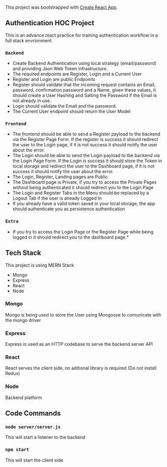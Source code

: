 This project was bootstrapped with [Create React App](https://github.com/facebook/create-react-app).

## Authentication HOC Project

This is an advance react practice for training authentication workflow in a full stack envrionment:

### `Backend`

- Create Backend Authentication using local strategy (email/password) and providing Json Web Token infrastructure.
- The required endpoints are Register, Login and a Current User
- Register and Login are public Endpoints
- Register should validate that the incoming request contains an Email, password, confirmation password and a Name, given these values, it should create a User Hashing and Salting the Password if the Email is not already in use.
- Login should validate the Email and the password.
- The Current User endpoint should return the User Model

### `Frontend`

- The frontend should be able to send a Register payload to the backend via the Register Page Form. If the register is success it should redirect the user to the Login page, if it is not success it should notify the user about the error.
- The Login should be able to send the Login payload to the backend via the Login Page Form. If the Login is success it should store the Token in local storage and redirect the user to the Dashboard page, if it is not success it should notify the user about the error.
- The Login, Register, Landing pages are Public
- The Dashboard page is Private, if you try to access the Private Pages without being authenticated it should redirect you to the Login Page
- The Login and Register Tabs in the Menu should be replaced by a Logout Tab if the user is already Logged In
- If you already have a valid token saved in your local storage, the app should authenticate you as persistence authentication

### `Extra`

- If you try to access the Login Page or the Register Page while being logged in it should redirect you to the dashboard page.\*

## Tech Stack

This project is using MERN Stack

- Mongo
- Express
- React
- Node

### Mongo

Mongo is being used to store the User using Mongoose to comunicate with the mongo driver

### Express

Express is used as an HTTP codebase to serve the backend server API

### React

React serves the client side, no aditional library is required (Do not install Redux)

### Node

Backend platform

## Code Commands

### `node server/server.js`

This will start a listener to the backend

### `npm start`

This will start the client side
